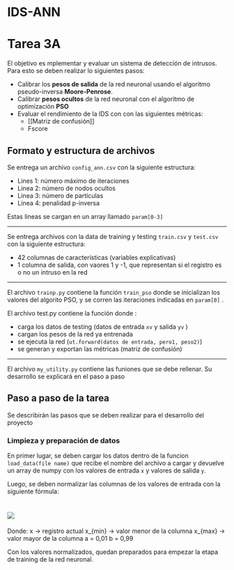 # IDS-ANN
# Tarea 3A
El objetivo es mplementar y evaluar un sistema de detección de intrusos. Para esto se deben realizar lo siguientes pasos:
- Calibrar los **pesos de salida** de la red neuronal usando el algoritmo pseudo-inversa  **Moore-Penrose**.
- Calibrar **pesos ocultos** de la red neuronal con el algoritmo de optimización **PSO**
- Evaluar el rendimiento de la IDS con con las siguientes métricas:
	-	[[Matriz de confusión]]
	-	Fscore


## Formato y estructura de archivos
Se entrega un archivo `config_ann.csv` con la siguiente estructura:
- Lines 1: número máximo de iteraciones
- Linea 2: número de nodos ocultos
- Linea 3: número de partículas
- Linea 4: penalidad p-inversa

Estas lineas se cargan en un array llamado `param[0-3]`

---

Se entrega archivos con la data de training y testing `train.csv` y `test.csv` con la siguiente estructura:
- 42 columnas de características (variables explicativas)
- 1 columna de salida, con vaores 1 y -1, que representan si el registro es o no un intruso en la red

---

El archivo `trainp.py` contiene la función `train_pso` donde se inicializan los valores del algorito PSO, y se corren las iteraciones indicadas en `param[0]` .

El archivo test.py contiene la función donde :
- carga los datos de testing (datos de entrada `xv` y salida `yv` )
- cargan los pesos de la red ya entrenada
- se ejecuta la red (`ut.forward(datos de entrada, pero1, peso2)`)
- se generan y exportan las métricas (matriz de confusión)

---

El archivo `my_utility.py` contiene las funiones que se debe rellenar. Su desarrollo se explicará en el paso a paso


## Paso a paso de la tarea

Se describirán las pasos que se deben realizar para el desarrollo del proyecto

### Limpieza y preparación de datos
En primer lugar, se deben cargar los datos dentro de la funcion `load_data(file name)` que recibe el nombre del archivo a cargar y devuelve un array de numpy  con los valores de entrada `x` y valores de salida `y`.

Luego, se deben normalizar las columnas de los valores de entrada con la siguiente fórmula:

# <img src="https://render.githubusercontent.com/render/math?math=x = \frac{x - x_{min}}{x_{max} - x_{min}} \cdot (b-a) + a">

Donde:
x -> registro actual
x_{min} -> valor menor de la columna
x_{max} -> valor mayor de la columna
a = 0,01
b = 0,99

Con los valores normalizados, quedan preparados para empezar la etapa de training de la red neuronal.
